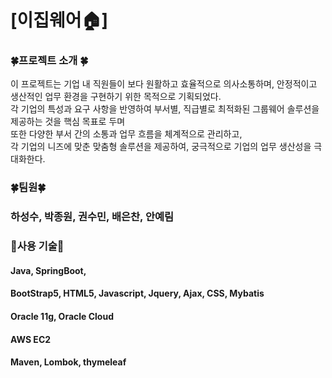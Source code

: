 [이집웨어🏠]
=============

### 🍀프로젝트 소개 🍀

이 프로젝트는 기업 내 직원들이 보다 원활하고 효율적으로 의사소통하며, 안정적이고 생산적인 업무 환경을 구현하기 위한 목적으로 기획되었다.  
각 기업의 특성과 요구 사항을 반영하여 부서별, 직급별로 최적화된 그룹웨어 솔루션을 제공하는 것을 핵심 목표로 두며  
또한 다양한 부서 간의 소통과 업무 흐름을 체계적으로 관리하고,  
각 기업의 니즈에 맞춘 맞춤형 솔루션을 제공하여, 궁극적으로 기업의 업무 생산성을 극대화한다.  

### 🍀팀원🍀
### 하성수, 박종원, 권수민, 배은찬, 안예림


### 🌈사용 기술🌈
#### Java, SpringBoot, 
#### BootStrap5, HTML5, Javascript, Jquery, Ajax, CSS, Mybatis 
#### Oracle 11g, Oracle Cloud
#### AWS EC2
#### Maven, Lombok, thymeleaf








  

